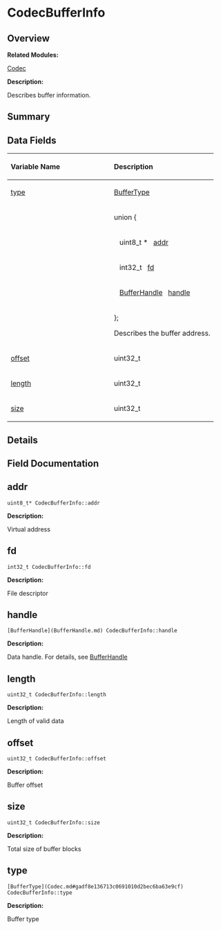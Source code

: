 # CodecBufferInfo<a name="ZH-CN_TOPIC_0000001054879526"></a>

## **Overview**<a name="section235147149084835"></a>

**Related Modules:**

[Codec](Codec.md)

**Description:**

Describes buffer information. 

## **Summary**<a name="section1580410091084835"></a>

## Data Fields<a name="pub-attribs"></a>

<a name="table856834695084835"></a>
<table><thead align="left"><tr id="row485573464084835"><th class="cellrowborder" valign="top" width="50%" id="mcps1.1.3.1.1"><p id="p1095548666084835"><a name="p1095548666084835"></a><a name="p1095548666084835"></a>Variable Name</p>
</th>
<th class="cellrowborder" valign="top" width="50%" id="mcps1.1.3.1.2"><p id="p654846566084835"><a name="p654846566084835"></a><a name="p654846566084835"></a>Description</p>
</th>
</tr>
</thead>
<tbody><tr id="row2127133339084835"><td class="cellrowborder" valign="top" width="50%" headers="mcps1.1.3.1.1 "><p id="p612834128084835"><a name="p612834128084835"></a><a name="p612834128084835"></a><a href="CodecBufferInfo.md#a9b30909c247d03dfc94e4cfdcb69b13a">type</a></p>
</td>
<td class="cellrowborder" valign="top" width="50%" headers="mcps1.1.3.1.2 "><p id="p869857992084835"><a name="p869857992084835"></a><a name="p869857992084835"></a><a href="Codec.md#gadf8e136713c0691010d2bec6ba63e9cf">BufferType</a>&nbsp;</p>
</td>
</tr>
<tr id="row1360068031084835"><td class="cellrowborder" valign="top" width="50%" headers="mcps1.1.3.1.1 "><p id="p792741990084835"><a name="p792741990084835"></a><a name="p792741990084835"></a><em id="ab1c584c3d34bf9d028c9daa97722812f"><a name="ab1c584c3d34bf9d028c9daa97722812f"></a><a name="ab1c584c3d34bf9d028c9daa97722812f"></a></em></p>
</td>
<td class="cellrowborder" valign="top" width="50%" headers="mcps1.1.3.1.2 "><p id="p1078207800084835"><a name="p1078207800084835"></a><a name="p1078207800084835"></a><strong id="ab1c584c3d34bf9d028c9daa97722812f_1"><a name="ab1c584c3d34bf9d028c9daa97722812f_1"></a><a name="ab1c584c3d34bf9d028c9daa97722812f_1"></a></strong> union {</p>
</td>
</tr>
<tr id="row1691745931084835"><td class="cellrowborder" valign="top" width="50%" headers="mcps1.1.3.1.1 ">&nbsp;&nbsp;</td>
<td class="cellrowborder" valign="top" width="50%" headers="mcps1.1.3.1.2 "><p id="p1061780509084835"><a name="p1061780509084835"></a><a name="p1061780509084835"></a>&nbsp;&nbsp;&nbsp;uint8_t *&nbsp;&nbsp;&nbsp;<a href="CodecBufferInfo.md#ac41289afc743bdc85b266166d612e244">addr</a></p>
</td>
</tr>
<tr id="row1021604359084835"><td class="cellrowborder" valign="top" width="50%" headers="mcps1.1.3.1.1 ">&nbsp;&nbsp;</td>
<td class="cellrowborder" valign="top" width="50%" headers="mcps1.1.3.1.2 "><p id="p1343803291084835"><a name="p1343803291084835"></a><a name="p1343803291084835"></a>&nbsp;&nbsp;&nbsp;int32_t&nbsp;&nbsp;&nbsp;<a href="CodecBufferInfo.md#a8cad2128f76788aed9de86e69e78dd15">fd</a></p>
</td>
</tr>
<tr id="row1772543833084835"><td class="cellrowborder" valign="top" width="50%" headers="mcps1.1.3.1.1 ">&nbsp;&nbsp;</td>
<td class="cellrowborder" valign="top" width="50%" headers="mcps1.1.3.1.2 "><p id="p1453093659084835"><a name="p1453093659084835"></a><a name="p1453093659084835"></a>&nbsp;&nbsp;&nbsp;<a href="BufferHandle.md">BufferHandle</a>&nbsp;&nbsp;&nbsp;<a href="CodecBufferInfo.md#a11122e64c16864ce1d8129102905982a">handle</a></p>
</td>
</tr>
<tr id="row638335713084835"><td class="cellrowborder" valign="top" width="50%" headers="mcps1.1.3.1.1 "><p id="p1314343236084835"><a name="p1314343236084835"></a><a name="p1314343236084835"></a><em id="ab1c584c3d34bf9d028c9daa97722812f_2"><a name="ab1c584c3d34bf9d028c9daa97722812f_2"></a><a name="ab1c584c3d34bf9d028c9daa97722812f_2"></a></em></p>
</td>
<td class="cellrowborder" valign="top" width="50%" headers="mcps1.1.3.1.2 "><p id="p1526677862084835"><a name="p1526677862084835"></a><a name="p1526677862084835"></a>};&nbsp;</p>
<p id="p1120640815084835"><a name="p1120640815084835"></a><a name="p1120640815084835"></a>Describes the buffer address. </p>
</td>
</tr>
<tr id="row774575245084835"><td class="cellrowborder" valign="top" width="50%" headers="mcps1.1.3.1.1 "><p id="p805218848084835"><a name="p805218848084835"></a><a name="p805218848084835"></a><a href="CodecBufferInfo.md#a6c0b23a5f242d80924f2e8689c83b3ae">offset</a></p>
</td>
<td class="cellrowborder" valign="top" width="50%" headers="mcps1.1.3.1.2 "><p id="p1396926107084835"><a name="p1396926107084835"></a><a name="p1396926107084835"></a>uint32_t&nbsp;</p>
</td>
</tr>
<tr id="row1782695706084835"><td class="cellrowborder" valign="top" width="50%" headers="mcps1.1.3.1.1 "><p id="p409199745084835"><a name="p409199745084835"></a><a name="p409199745084835"></a><a href="CodecBufferInfo.md#ac179611206a69c89d7c638e221ea159d">length</a></p>
</td>
<td class="cellrowborder" valign="top" width="50%" headers="mcps1.1.3.1.2 "><p id="p1715663595084835"><a name="p1715663595084835"></a><a name="p1715663595084835"></a>uint32_t&nbsp;</p>
</td>
</tr>
<tr id="row1771366974084835"><td class="cellrowborder" valign="top" width="50%" headers="mcps1.1.3.1.1 "><p id="p1810649543084835"><a name="p1810649543084835"></a><a name="p1810649543084835"></a><a href="CodecBufferInfo.md#a9f02e97d2724dd93324d8e70793357b4">size</a></p>
</td>
<td class="cellrowborder" valign="top" width="50%" headers="mcps1.1.3.1.2 "><p id="p540597057084835"><a name="p540597057084835"></a><a name="p540597057084835"></a>uint32_t&nbsp;</p>
</td>
</tr>
</tbody>
</table>

## **Details**<a name="section820432735084835"></a>

## **Field Documentation**<a name="section246054964084835"></a>

## addr<a name="ac41289afc743bdc85b266166d612e244"></a>

```
uint8_t* CodecBufferInfo::addr
```

 **Description:**

Virtual address 

## fd<a name="a8cad2128f76788aed9de86e69e78dd15"></a>

```
int32_t CodecBufferInfo::fd
```

 **Description:**

File descriptor 

## handle<a name="a11122e64c16864ce1d8129102905982a"></a>

```
[BufferHandle](BufferHandle.md) CodecBufferInfo::handle
```

 **Description:**

Data handle. For details, see  [BufferHandle](BufferHandle.md) 

## length<a name="ac179611206a69c89d7c638e221ea159d"></a>

```
uint32_t CodecBufferInfo::length
```

 **Description:**

Length of valid data 

## offset<a name="a6c0b23a5f242d80924f2e8689c83b3ae"></a>

```
uint32_t CodecBufferInfo::offset
```

 **Description:**

Buffer offset 

## size<a name="a9f02e97d2724dd93324d8e70793357b4"></a>

```
uint32_t CodecBufferInfo::size
```

 **Description:**

Total size of buffer blocks 

## type<a name="a9b30909c247d03dfc94e4cfdcb69b13a"></a>

```
[BufferType](Codec.md#gadf8e136713c0691010d2bec6ba63e9cf) CodecBufferInfo::type
```

 **Description:**

Buffer type 

